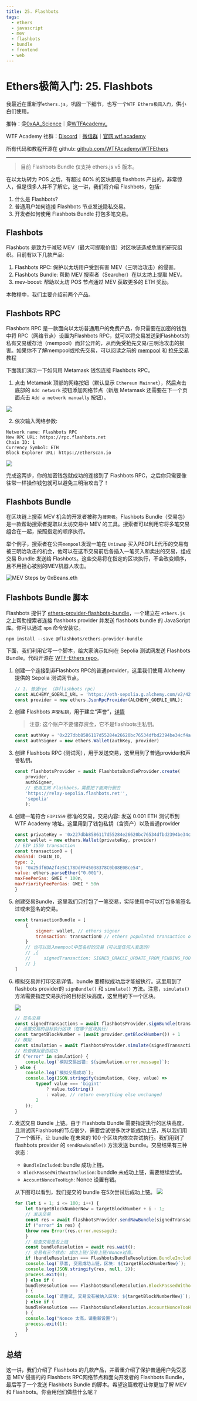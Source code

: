 ```yaml
---
title: 25. Flashbots
tags:
  - ethers
  - javascript
  - mev
  - flashbots
  - bundle
  - frontend
  - web
---
```


# Ethers极简入门: 25. Flashbots

我最近在重新学`ethers.js`，巩固一下细节，也写一个`WTF Ethers极简入门`，供小白们使用。

推特：[@0xAA_Science](https://twitter.com/0xAA_Science)｜[@WTFAcademy_](https://twitter.com/WTFAcademy_)

WTF Academy 社群：[Discord](https://discord.gg/5akcruXrsk)｜[微信群](https://docs.google.com/forms/d/e/1FAIpQLSe4KGT8Sh6sJ7hedQRuIYirOoZK_85miz3dw7vA1-YjodgJ-A/viewform?usp=sf_link)｜[官网 wtf.academy](https://wtf.academy)

所有代码和教程开源在 github: [github.com/WTFAcademy/WTFEthers](https://github.com/WTFAcademy/WTFEthers)

---

> 目前 Flashbots Bundle 仅支持 ethers.js v5 版本。

在以太坊转为 POS 之后，有超过 60% 的区块都是 flashbots 产出的，非常惊人，但是很多人并不了解它。这一讲，我们将介绍 Flashbots，包括:
1. 什么是 Flashbots?
2. 普通用户如何连接 Flashbots 节点发送隐私交易。
3. 开发者如何使用 Flashbots Bundle 打包多笔交易。

## Flashbots

Flashbots 是致力于减轻 MEV（最大可提取价值）对区块链造成危害的研究组织。目前有以下几款产品: 
1. Flashbots RPC: 保护以太坊用户受到有害 MEV（三明治攻击）的侵害。
2. Flashbots Bundle: 帮助 MEV 搜索者（Searcher）在以太坊上提取 MEV。
3. mev-boost: 帮助以太坊 POS 节点通过 MEV 获取更多的 ETH 奖励。

本教程中，我们主要介绍前两个产品。

## Flashbots RPC

Flashbots RPC 是一款面向以太坊普通用户的免费产品，你只需要在加密的钱包中将 RPC（网络节点）设置为Flashbots RPC，就可以将交易发送到Flashbots的私有交易缓存池（mempool）而非公开的，从而免受抢先交易/三明治攻击的损害。如果你不了解mempool或抢先交易，可以阅读之前的 [mempool](https://github.com/WTFAcademy/WTFEthers/blob/main/19_Mempool/readme.md) 和 [抢先交易](https://github.com/WTFAcademy/WTFEthers/blob/main/23_Frontrun/readme.md) 教程

下面我们演示一下如何用 Metamask 钱包连接 Flashbots RPC。
1. 点击 Metamask 顶部的网络按钮（默认显示 `Ethereum Mainnet`），然后点击底部的 `Add network` 按钮添加网络节点（新版 Metamask 还需要在下一个页面点击 `Add a network manually` 按钮）。

![](./img/25-1.png)

2. 依次输入网络参数:

```
Network name: Flashbots RPC
New RPC URL: https://rpc.flashbots.net
Chain ID: 1
Currency Symbol: ETH
Block Explorer URL: https://etherscan.io
```

![](./img/25-2.png)

完成这两步，你的加密钱包就成功的连接到了 Flashbots RPC，之后你只需要像往常一样操作钱包就可以避免三明治攻击了！

## Flashbots Bundle

在区块链上搜索 MEV 机会的开发者被称为`搜索者`。Flashbots Bundle（交易包）是一款帮助搜索者提取以太坊交易中 MEV 的工具。搜索者可以利用它将多笔交易组合在一起，按照指定的顺序执行。

举个例子，搜索者在公共`mempool`发现一笔在 `Uniswap` 买入PEOPLE代币的交易有被三明治攻击的机会，他可以在这币交易前后各插入一笔买入和卖出的交易，组成交易 Bundle 发送给 Flashbots。这些交易将在指定的区块执行，不会改变顺序，且不用担心被别的MEV机器人攻击。

![MEV Steps by 0xBeans.eth](./img/25-3.jpeg)

## Flashbots Bundle 脚本

Flashbots 提供了 [ethers-provider-flashbots-bundle](https://github.com/flashbots/ethers-provider-flashbots-bundle)，一个建立在 `ethers.js` 之上帮助搜索者连接 flashbots provider 并发送 flashbots bundle 的 JavaScript 库。你可以通过 `npm` 命令安装它。

```shell
npm install --save @flashbots/ethers-provider-bundle
```

下面，我们利用它写一个脚本，给大家演示如何在 Sepolia 测试网发送 Flashbots Bundle。代码开源在 [WTF-Ethers repo](https://github.com/WTFAcademy/WTF-Ethers)。

1. 创建一个连接到非Flashbots RPC的普通provider，这里我们使用 Alchemy 提供的 Sepolia 测试网节点。
    ```js
    // 1. 普通rpc （非flashbots rpc）
    const ALCHEMY_GOERLI_URL = 'https://eth-sepolia.g.alchemy.com/v2/424OtGw_2L1A2wH6wrbPVPvyukI-sCoK';
    const provider = new ethers.JsonRpcProvider(ALCHEMY_GOERLI_URL);
    ```

2. 创建 Flashbots `声誉私钥`，用于建立“声誉”，[详情](https://docs.flashbots.net/flashbots-auction/searchers/advanced/reputation)
    > 注意: 这个账户不要储存资金，它不是flashbots主私钥。
    ```js
    const authKey = '0x227dbb8586117d55284e26620bc76534dfbd2394be34cf4a09cb775d593b6f2c'
    const authSigner = new ethers.Wallet(authKey, provider)
    ```

3. 创建 Flashbots RPC (测试网），用于发送交易，这里用到了普通provider和声誉私钥。
    ```js
    const flashbotsProvider = await FlashbotsBundleProvider.create(
        provider,
        authSigner,
        // 使用主网 Flashbots，需要把下面两行删去
        'https://relay-sepolia.flashbots.net'', 
        'sepolia'
        );
    ```

4. 创建一笔符合 `EIP1559` 标准的交易，交易内容: 发送 0.001 ETH 测试币到 WTF Academy 地址。这里用到了钱包私钥（含资产）以及普通provider

    ```js
    const privateKey = '0x227dbb8586117d55284e26620bc76534dfbd2394be34cf4a09cb775d593b6f2c'
    const wallet = new ethers.Wallet(privateKey, provider)
    // EIP 1559 transaction
    const transaction0 = {
    chainId: CHAIN_ID,
    type: 2,
    to: "0x25df6DA2f4e5C178DdFF45038378C0b08E0Bce54",
    value: ethers.parseEther("0.001"),
    maxFeePerGas: GWEI * 100n,
    maxPriorityFeePerGas: GWEI * 50n
    }
    ```

5. 创建交易Bundle，这里我们只打包了一笔交易，实际使用中可以打包多笔签名过或未签名的交易。

    ```js
    const transactionBundle = [
        {
            signer: wallet, // ethers signer
            transaction: transaction0 // ethers populated transaction object
        }
        // 也可以加入mempool中签名好的交易（可以是任何人发送的）
        // ,{
        //     signedTransaction: SIGNED_ORACLE_UPDATE_FROM_PENDING_POOL // serialized signed transaction hex
        // }
    ]
    ```

6. 模拟交易并打印交易详情。bundle 要模拟成功后才能被执行。这里用到了flashbots provider的 `signBundle()` 和 `simulate()` 方法。注意，`simulate()` 方法需要指定交易执行的目标区块高度，这里用的下一个区块。

    ![](./img/25-4.png)
    ```js
    // 签名交易
    const signedTransactions = await flashbotsProvider.signBundle(transactionBundle)
    // 设置交易的目标执行区块（在哪个区块执行）
    const targetBlockNumber = (await provider.getBlockNumber()) + 1
    // 模拟
    const simulation = await flashbotsProvider.simulate(signedTransactions, targetBlockNumber)
    // 检查模拟是否成功
    if ("error" in simulation) {
        console.log(`模拟交易出错: ${simulation.error.message}`);
    } else {
        console.log(`模拟交易成功`);
        console.log(JSON.stringify(simulation, (key, value) => 
            typeof value === 'bigint' 
                ? value.toString() 
                : value, // return everything else unchanged
            2
        ));
    }
    ```

7. 发送交易 Bundle 上链。由于 Flashbots Bundle 需要指定执行的区块高度，且测试网Flashbots的节点很少，需要尝试很多次才能成功上链，所以我们用了一个循环，让 bundle 在未来的 100 个区块内依次尝试执行。我们用到了 flashbots provider 的 `sendRawBundle()` 方法发送 bundle。交易结果有三种状态：
    - `BundleIncluded`: bundle 成功上链。
    - `BlockPassedWithoutInclusion`: bunddle 未成功上链，需要继续尝试。
    - `AccountNonceTooHigh`: Nonce 设置有错。
    
    从下图可以看到，我们提交的 bundle 在5次尝试后成功上链。
    ![](./img/25-5.png)

    ```js
    for (let i = 1; i <= 100; i++) {
        let targetBlockNumberNew = targetBlockNumber + i - 1;
        // 发送交易
        const res = await flashbotsProvider.sendRawBundle(signedTransactions, targetBlockNumberNew);
        if ("error" in res) {
        throw new Error(res.error.message);
        }
        // 检查交易是否上链
        const bundleResolution = await res.wait();
        // 交易有三个状态: 成功上链/没有上链/Nonce过高。
        if (bundleResolution === FlashbotsBundleResolution.BundleIncluded) {
        console.log(`恭喜, 交易成功上链，区块: ${targetBlockNumberNew}`);
        console.log(JSON.stringify(res, null, 2));
        process.exit(0);
        } else if (
        bundleResolution === FlashbotsBundleResolution.BlockPassedWithoutInclusion
        ) {
        console.log(`请重试, 交易没有被纳入区块: ${targetBlockNumberNew}`);
        } else if (
        bundleResolution === FlashbotsBundleResolution.AccountNonceTooHigh
        ) {
        console.log("Nonce 太高，请重新设置");
        process.exit(1);
        }
    }
    ```

## 总结

这一讲，我们介绍了 Flashbots 的几款产品，并着重介绍了保护普通用户免受恶意 MEV 侵害的的 Flashbots RPC网络节点和面向开发者的 Flashbots Bundle，最后写了一个发送 Flashbots Bundle 的脚本。希望这篇教程让你更加了解 MEV 和 Flashbots。你会用他们做些什么呢？
